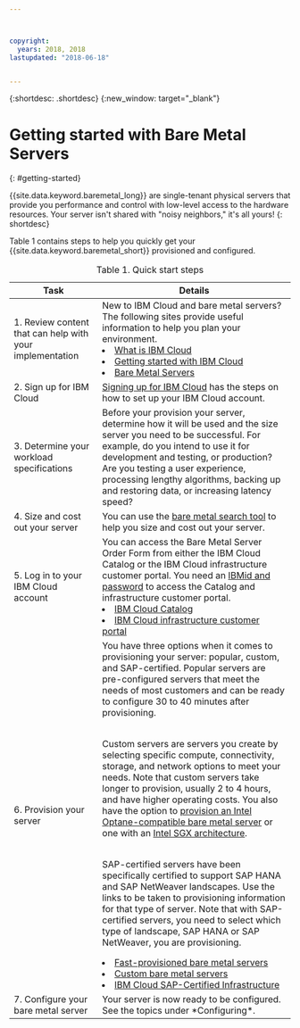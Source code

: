 ```yaml
---



copyright:
  years: 2018, 2018
lastupdated: "2018-06-18"


---
```


{:shortdesc: .shortdesc}
{:new_window: target="_blank"}

# Getting started with Bare Metal Servers
{: #getting-started}

{{site.data.keyword.baremetal_long}} are single-tenant physical servers that provide you performance and control with low-level access to the hardware resources. Your server isn't shared with "noisy neighbors," it's all yours!
{: shortdesc}

Table 1 contains steps to help you quickly get your {{site.data.keyword.baremetal_short}} provisioned and configured.
<table>
   <CAPTION>Table 1. Quick start steps</CAPTION>
   <THEAD>
   <TR>
   <th>Task</th>
   <th>Details</th>
   </TR>
   </THEAD>
   <TBODY>
   <tr>
   <td>1. Review content that can help with your implementation</td>
   <td>New to IBM Cloud and bare metal servers? The following sites provide useful information to help you plan your environment. 
   <li><a href="https://ibm.com/cloud-computing/">What is IBM Cloud</a></li>
   <li><a href="https://ibm.com/cloud/get-started">Getting started with IBM Cloud</a></li>
   <li><a href="https://www.ibm.com/cloud/bare-metal-servers">Bare Metal Servers</a></li>
   </td>
 <tr>
   <td>2. Sign up for IBM Cloud</td>
   <td><a href="https://console.bluemix.net/docs/admin/adminpublic.html#signing-up-for-ibm-cloud">Signing up for IBM Cloud</a> has the steps on how to set up your IBM Cloud account.</td>
 <tr>
   <td>3. Determine your workload specifications</td>
   <td>Before your provision your server, determine how it will be used and the size server you need to be successful. For example, do you intend to use it for development and testing, or production? Are you testing a user experience, processing lengthy algorithms, backing up and restoring data, or increasing latency speed?</td>  
 <tr>
   <td>4. Size and cost out your server</td>
   <td>You can use the <a href="https://www.ibm.com/cloud-computing/bluemix/bare-metal-search">bare metal search tool</a> to help you size and cost out your server.</td>
 <tr>
   <td>5. Log in to your IBM Cloud account</td>
   <td>You can access the Bare Metal Server Order Form from either the IBM Cloud Catalog or the IBM Cloud infrastructure customer portal. You need an <a href="https://console.bluemix.net/docs/customer-portal/getting-started.html#getting-started">IBMid and password</a> to access the Catalog and infrastructure customer portal.
   <li><a href="https://console.bluemix.net/catalog/">IBM Cloud Catalog</a></li>
   <li><a href="https://control.softlayer.com">IBM Cloud infrastructure customer portal</a></li>  
   </td>   
<tr>   
   <td>6. Provision your server</td>
   <td>You have three options when it comes to provisioning your server: popular, custom, and SAP-certified. Popular servers are pre-configured servers that meet the needs of most customers and can be ready to configure 30 to 40 minutes after provisioning. 
   
     
<br>Custom servers are servers you create by selecting specific compute, connectivity, storage, and network options to meet your needs. Note that custom servers take longer to provision, usually 2 to 4 hours, and have higher operating costs. You also have the option to <a href="bm_provision_ssd.html">provision an Intel Optane-compatible bare metal server</a> or one with an <a href="bare-metal-provision-SGX.html">Intel SGX architecture</a>. 
     
<br>SAP-certified servers have been specifically certified to support SAP HANA and SAP NetWeaver landscapes.
Use the links to be taken to provisioning information for that type of server. Note that with SAP-certified servers, you need to select which type of landscape, SAP HANA or SAP NetWeaver, you are provisioning.  
  <li><a href="baremetal-provision-popular.html">Fast-provisioned bare metal servers</a></li>
  <li><a href="baremetal-provision.html">Custom bare metal servers</a></li>
  <li><a href="bare-metal-sap-applications.html">IBM Cloud SAP-Certified Infrastructure</a></li>
  </td>
 <tr>
   <td>7. Configure your bare metal server</td>
   <td>Your server is now ready to be configured. See the topics under *Configuring*.</td>
   </td>
   </tr>
   </TBODY>
   </table>
